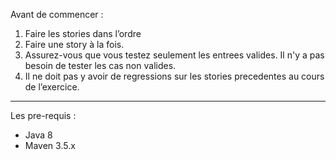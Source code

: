 Avant de commencer : 

1. Faire les stories dans l’ordre
2. Faire une story à la fois.
3. Assurez-vous que vous testez seulement les entrees valides. Il n'y a pas besoin de tester les cas non valides.
4. Il ne doit pas y avoir de regressions sur les stories precedentes au cours de l’exercice.


**********************

Les pre-requis :
 - Java 8
 - Maven 3.5.x
	
